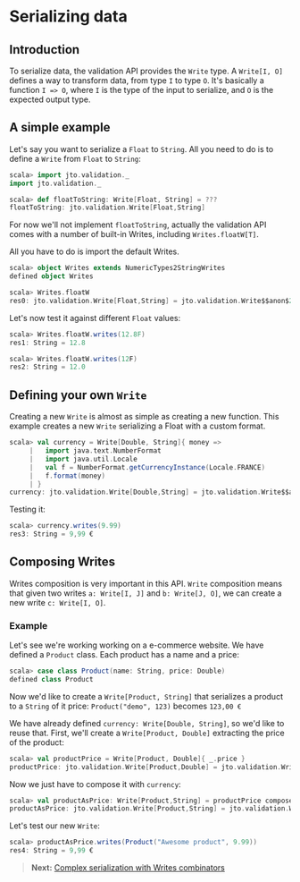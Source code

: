 # Serializing data

## Introduction

To serialize data, the validation API provides the `Write` type. A `Write[I, O]` defines a way to transform data, from type `I` to type `O`. It's basically a function `I => O`, where `I` is the type of the input to serialize, and `O` is the expected output type.

## A simple example

Let's say you want to serialize a `Float` to `String`.
All you need to do is to define a `Write` from `Float` to `String`:

```scala
scala> import jto.validation._
import jto.validation._

scala> def floatToString: Write[Float, String] = ???
floatToString: jto.validation.Write[Float,String]
```

For now we'll not implement `floatToString`, actually the validation API comes with a number of built-in Writes, including `Writes.floatW[T]`.

All you have to do is import the default Writes.

```scala
scala> object Writes extends NumericTypes2StringWrites
defined object Writes

scala> Writes.floatW
res0: jto.validation.Write[Float,String] = jto.validation.Write$$anon$2@7f6fd4e9
```

Let's now test it against different `Float` values:

```scala
scala> Writes.floatW.writes(12.8F)
res1: String = 12.8

scala> Writes.floatW.writes(12F)
res2: String = 12.0
```

## Defining your own `Write`

Creating a new `Write` is almost as simple as creating a new function.
This example creates a new `Write` serializing a Float with a custom format.

```scala
scala> val currency = Write[Double, String]{ money =>
     |   import java.text.NumberFormat
     |   import java.util.Locale
     |   val f = NumberFormat.getCurrencyInstance(Locale.FRANCE)
     |   f.format(money)
     | }
currency: jto.validation.Write[Double,String] = jto.validation.Write$$anon$2@5e0aff26
```

Testing it:

```scala
scala> currency.writes(9.99)
res3: String = 9,99 €
```

## Composing Writes

Writes composition is very important in this API. `Write` composition means that given two writes `a: Write[I, J]` and `b: Write[J, O]`, we can create a new write `c: Write[I, O]`.

### Example

Let's see we're working working on a e-commerce website. We have defined a `Product` class.
Each product has a name and a price:

```scala
scala> case class Product(name: String, price: Double)
defined class Product
```

Now we'd like to create a `Write[Product, String]` that serializes a product to a `String` of it price: `Product("demo", 123)` becomes `123,00 €`

We have already defined `currency: Write[Double, String]`, so we'd like to reuse that.
First, we'll create a `Write[Product, Double]` extracting the price of the product:

```scala
scala> val productPrice = Write[Product, Double]{ _.price }
productPrice: jto.validation.Write[Product,Double] = jto.validation.Write$$anon$2@448459e1
```

Now we just have to compose it with `currency`:

```scala
scala> val productAsPrice: Write[Product,String] = productPrice compose currency
productAsPrice: jto.validation.Write[Product,String] = jto.validation.Write$$anon$2@7bf885ea
```

Let's test our new `Write`:

```scala
scala> productAsPrice.writes(Product("Awesome product", 9.99))
res4: String = 9,99 €
```

> **Next:** [Complex serialization with Writes combinators](ScalaValidationWriteCombinators.md)
